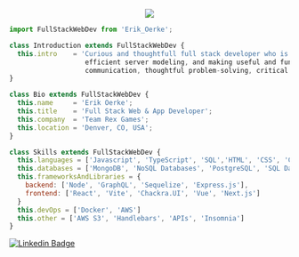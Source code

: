 <p align="center">
  <img src="ezgif-5-58a1dec81c.gif"  />
</p>

```js
import FullStackWebDev from 'Erik_Oerke';

class Introduction extends FullStackWebDev {
  this.intro    = 'Curious and thoughtfull full stack developer who is passionate about site design,
                   efficient server modeling, and making useful and fun apps. Excelling in teamwork,
                   communication, thoughtful problem-solving, critical thinking, and inclusivity.';
}

class Bio extends FullStackWebDev {
  this.name     = 'Erik Oerke';
  this.title    = 'Full Stack Web & App Developer';
  this.company  = 'Team Rex Games';
  this.location = 'Denver, CO, USA';
}

class Skills extends FullStackWebDev {
  this.languages = ['Javascript', 'TypeScript', 'SQL','HTML', 'CSS', 'C++']
  this.databases = ['MongoDB', 'NoSQL Databases', 'PostgreSQL', 'SQL Databases']
  this.frameworksAndLibraries = {
    backend: ['Node', 'GraphQL', 'Sequelize', 'Express.js'],
    frontend: ['React', 'Vite', 'Chackra.UI', 'Vue', 'Next.js']
  }
  this.devOps = ['Docker', 'AWS']
  this.other = ['AWS S3', 'Handlebars', 'APIs', 'Insomnia']
}

```

[![Linkedin Badge](https://img.shields.io/badge/-Erik%20Oerke-blue?style=flat-square&logo=Linkedin&logoColor=white&link=https://https://www.linkedin.com/in/erik-oerke-6a24bb8b/)](https://www.linkedin.com/in/erik-oerke-6a24bb8b/)
